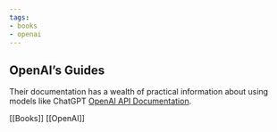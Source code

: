 ```yaml
---
tags:
- books
- openai
---
```


## **OpenAI’s Guides**

Their documentation has a wealth of practical information about using models like ChatGPT [OpenAI API Documentation](https://platform.openai.com/docs/).

[[Books]]  [[OpenAI]]
